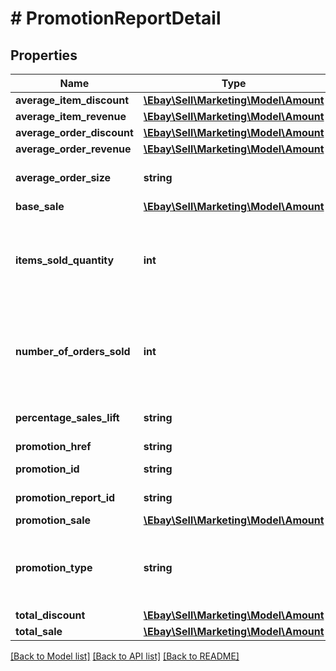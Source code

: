 # # PromotionReportDetail

## Properties

Name | Type | Description | Notes
------------ | ------------- | ------------- | -------------
**average_item_discount** | [**\Ebay\Sell\Marketing\Model\Amount**](Amount.md) |  | [optional]
**average_item_revenue** | [**\Ebay\Sell\Marketing\Model\Amount**](Amount.md) |  | [optional]
**average_order_discount** | [**\Ebay\Sell\Marketing\Model\Amount**](Amount.md) |  | [optional]
**average_order_revenue** | [**\Ebay\Sell\Marketing\Model\Amount**](Amount.md) |  | [optional]
**average_order_size** | **string** | The average order size is the average number of items that each order contained in a promotion. This value is calculated as follows: itemsSoldQuantity / numberOfOrdersSold &#x3D; averageOrderSize | [optional]
**base_sale** | [**\Ebay\Sell\Marketing\Model\Amount**](Amount.md) |  | [optional]
**items_sold_quantity** | **int** | This is the quantity of items purchased in a threshold promotion where the threshold has been met and the discount was applied. For example, suppose you&#39;re running a &amp;quot;Buy 1, get 1 at 50%&amp;quot; promotion on $5 socks. One buyer purchases two pairs of socks, so they pay $7.50 for both pairs (rather than the full price of $10). Your number of items sold (itemsSoldQuantity) would be 2 and you number of orders sold (numberOfOrdersSold) would be 1. | [optional]
**number_of_orders_sold** | **int** | This is the number of orders sold in a threshold promotion where the threshold has been met and the discount was applied. For example, suppose you&#39;re running a &amp;quot;Buy 1, get 1 at 50%&amp;quot; promotion on $5 socks. One buyer purchases two pairs of socks, so they pay $7.50 for both pairs (rather than the full price of $10). Your numberOfOrdersSold would be 1 and your itemsSoldQuantity would be 2. | [optional]
**percentage_sales_lift** | **string** | The percentage sales lift is the total dollar amount gained due to promotions. This value is calculated as follows: promotionSale / totalSale &#x3D; percentageSalesLift | [optional]
**promotion_href** | **string** | The URI of the promotion report. | [optional]
**promotion_id** | **string** | A unique eBay-assigned ID for the promotion that&#39;s generated when the promotion is created. | [optional]
**promotion_report_id** | **string** | The unique eBay-assigned ID of the promotion report that is generated when the report is created. | [optional]
**promotion_sale** | [**\Ebay\Sell\Marketing\Model\Amount**](Amount.md) |  | [optional]
**promotion_type** | **string** | Indicates the type of the promotion, either CODED_COUPON, MARKDOWN_SALE, ORDER_DISCOUNT, or VOLUME_DISCOUNT. For implementation help, refer to &lt;a href&#x3D;&#39;https://developer.ebay.com/api-docs/sell/marketing/types/sme:PromotionTypeEnum&#39;&gt;eBay API documentation&lt;/a&gt; | [optional]
**total_discount** | [**\Ebay\Sell\Marketing\Model\Amount**](Amount.md) |  | [optional]
**total_sale** | [**\Ebay\Sell\Marketing\Model\Amount**](Amount.md) |  | [optional]

[[Back to Model list]](../../README.md#models) [[Back to API list]](../../README.md#endpoints) [[Back to README]](../../README.md)
